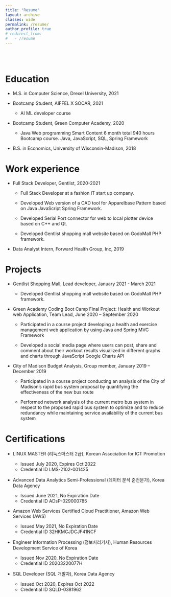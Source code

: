```yaml
---
title: "Resume"
layout: archive
classes: wide
permalink: /resume/
author_profile: true
# redirect_from:
#   - /resume
---
```


<br/><br/>

Education
======

* M.S. in Computer Science, Drexel University, 2021

* Bootcamp Student, AIFFEL X SOCAR, 2021
    - AI ML developer course 

* Bootcamp Student, Green Computer Academy, 2020
    - Java Web programming Smart Content 6 month total 940 hours Bootcamp course. Java, JavaScript, SQL, Spring Framework

* B.S. in Economics, University of Wisconsin-Madison, 2018



Work experience
======

* Full Stack Developer, Gentlist, 2020-2021

    - Full Stack Developer at a fashion IT start up company. 

    - Developed Web version of a CAD tool for Apparelbase Pattern based on Java JavaScript Spring Framework. 

    - Developed Serial Port connector for web to local plotter device based on C++ and Qt. 

    - Developed Gentlist shopping mall website based on GodoMall PHP framework. 

* Data Analyst Intern, Forward Health Group, Inc, 2019



Projects
======

* Gentlist Shopping Mall, Lead developer, January 2021 - March 2021

    - Developed Gentlist shopping mall website based on GodoMall PHP framework.  

* Green Academy Coding Boot Camp Final Project: Health and Workout web Application, Team Lead, June 2020 – September 2020

    - Participated in a course project developing a health and exercise management web application by using Java and Spring MVC Framework 
    
    - Developed a social media page where users can post, share and comment about their workout results visualized in different graphs and charts through JavaScript Google Charts API

* City of Madison Budget Analysis, Group member, January 2019 – December 2019

    - Participated in a course project conducting an analysis of the City of Madison’s rapid bus system proposal by quantifying the effectiveness of the new bus route 

    - Performed network analysis of the current metro bus system in respect to the proposed rapid bus system to optimize and to reduce redundancy while maintaining service availability of the current bus system



Certifications
=====

* LINUX MASTER (리눅스마스터 2급), Korean Association for ICT Promotion

    - Issued July 2020, Expires Oct 2022
    - Credential ID LMS-2102-001425

* Advanced Data Analytics Semi-Professional (데이터 분석 준전문가), Korea Data Agency

    - Issued June 2021, No Expiration Date
    - Credential ID ADsP-029000785

* Amazon Web Services Certified Cloud Practitioner, Amazon Web Services (AWS)

    - Issued May 2021, No Expiration Date
    - Credential ID 32HKMCJDCJF41NCF

* Engineer Information Processing (정보처리기사), Human Resources Development Service of Korea

    - Issued Nov 2020, No Expiration Date
    - Credential ID 20203220077H

* SQL Developer (SQL 개발자), Korea Data Agency

    - Issued Oct 2020, Expires Oct 2022
    - Credential ID SQLD-0381962





